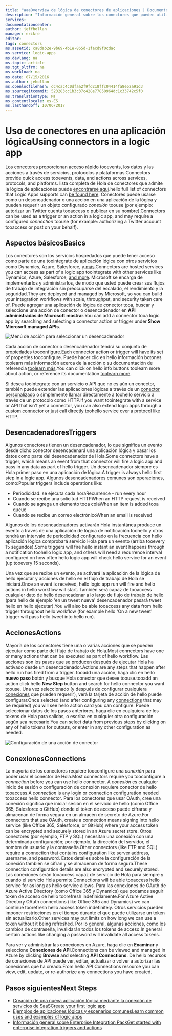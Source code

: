 ```yaml
---
title: "aaaOverview de lógica de conectores de aplicaciones | Documentos de Microsoft"
description: "Información general sobre los conectores que pueden utilizarse en una aplicación lógica"
services: 
documentationcenter: 
author: jeffhollan
manager: erikre
editor: 
tags: connectors
ms.assetid: ca8dab2e-9b69-4b1e-865d-1facd9f0cdac
ms.service: logic-apps
ms.devlang: na
ms.topic: article
ms.tgt_pltfrm: na
ms.workload: na
ms.date: 07/15/2016
ms.author: jehollan
ms.openlocfilehash: dc4cac4c0dfaa2f9fd218ffc04414fa8e52a91d3
ms.sourcegitcommit: 523283cc1b3c37c428e77850964dc1c33742c5f0
ms.translationtype: MT
ms.contentlocale: es-ES
ms.lasthandoff: 10/06/2017
---
```

# <a name="using-connectors-in-a-logic-app"></a><span data-ttu-id="c0349-103">Uso de conectores en una aplicación lógica</span><span class="sxs-lookup"><span data-stu-id="c0349-103">Using connectors in a logic app</span></span>
<span data-ttu-id="c0349-104">Los conectores proporcionan acceso rápido tooevents, los datos y las acciones a través de servicios, protocolos y plataformas.</span><span class="sxs-lookup"><span data-stu-id="c0349-104">Connectors provide quick access tooevents, data, and actions across services, protocols, and platforms.</span></span>  <span data-ttu-id="c0349-105">lista completa de Hola de conectores que admite la lógica de aplicaciones puede [encontrarse aquí](apis-list.md).</span><span class="sxs-lookup"><span data-stu-id="c0349-105">hello full list of connectors that Logic Apps supports can [be found here](apis-list.md).</span></span>  <span data-ttu-id="c0349-106">Conectores puede usarse como un desencadenador o una acción en una aplicación de la lógica y pueden requerir un objeto configurado *conexión* toouse (por ejemplo: autorizar un Twitter cuenta tooaccess o publicar en su nombre).</span><span class="sxs-lookup"><span data-stu-id="c0349-106">Connectors can be used as a trigger or an action in a logic app, and may require a configured *connection* toouse (for example: authorizing a Twitter account tooaccess or post on your behalf).</span></span>

## <a name="basics"></a><span data-ttu-id="c0349-107">Aspectos básicos</span><span class="sxs-lookup"><span data-stu-id="c0349-107">Basics</span></span>
<span data-ttu-id="c0349-108">Los conectores son los servicios hospedados que puede tener acceso como parte de una toointegrate de aplicación lógica con otros servicios como Dynamics, Azure, Salesforce, [y más](apis-list.md).</span><span class="sxs-lookup"><span data-stu-id="c0349-108">Connectors are hosted services you can access as part of a logic app toointegrate with other services like Dynamics, Azure, Salesforce, [and more](apis-list.md).</span></span>  <span data-ttu-id="c0349-109">Microsoft se encarga de implementarlos y administrarlos, de modo que usted puede crear sus flujos de trabajo de integración sin preocuparse del escalado, el rendimiento y la seguridad.</span><span class="sxs-lookup"><span data-stu-id="c0349-109">They are deployed and managed by Microsoft, so you can build your integration workflows with scale, throughput, and security taken care of.</span></span>  <span data-ttu-id="c0349-110">Puede agregar una aplicación de lógica de conector tooa, buscar y seleccione una acción de conector o desencadenador en **API administradas de Microsoft mostrar**.</span><span class="sxs-lookup"><span data-stu-id="c0349-110">You can add a connector tooa logic app by searching and selecting a connector action or trigger under **Show Microsoft managed APIs**.</span></span>

![Menú de acción para seleccionar un desencadenador][1]

<span data-ttu-id="c0349-112">Cada acción de conector o desencadenador tendrá su conjunto de propiedades tooconfigure.</span><span class="sxs-lookup"><span data-stu-id="c0349-112">Each connector action or trigger will have its set of properties tooconfigure.</span></span>  <span data-ttu-id="c0349-113">Puede hacer clic en hello información botones toolearn más información acerca de la acción o su documentación de referencia [toolearn más](apis-list.md).</span><span class="sxs-lookup"><span data-stu-id="c0349-113">You can click on hello info buttons toolearn more about action, or reference its documentation [toolearn more](apis-list.md).</span></span>

<span data-ttu-id="c0349-114">Si desea toointegrate con un servicio o API que no es aún un conector, también puede extender las aplicaciones lógicas a través de un [conector personalizado](../logic-apps/logic-apps-create-api-app.md) o simplemente llamar directamente a toohello servicio a través de un protocolo como HTTP.</span><span class="sxs-lookup"><span data-stu-id="c0349-114">If you want toointegrate with a service or API that isn't yet a connector, you can also extend logic apps through a [custom connector](../logic-apps/logic-apps-create-api-app.md) or just call directly toohello service over a protocol like HTTP.</span></span>

## <a name="triggers"></a><span data-ttu-id="c0349-115">Desencadenadores</span><span class="sxs-lookup"><span data-stu-id="c0349-115">Triggers</span></span>
<span data-ttu-id="c0349-116">Algunos conectores tienen un desencadenador, lo que significa un evento desde dicho conector desencadenará una aplicación lógica y pasar los datos como parte del desencadenador de Hola.</span><span class="sxs-lookup"><span data-stu-id="c0349-116">Some connectors have a trigger, which means an event from that connector will fire a logic app and pass in any data as part of hello trigger.</span></span>  <span data-ttu-id="c0349-117">Un desencadenador siempre es Hola primer paso en una aplicación de lógica.</span><span class="sxs-lookup"><span data-stu-id="c0349-117">A trigger is always hello first step in a logic app.</span></span>  <span data-ttu-id="c0349-118">Algunos desencadenadores comunes son operaciones, como:</span><span class="sxs-lookup"><span data-stu-id="c0349-118">Popular triggers include operations like:</span></span>

* <span data-ttu-id="c0349-119">Periodicidad: se ejecuta cada hora</span><span class="sxs-lookup"><span data-stu-id="c0349-119">Recurrence - run every hour</span></span>
* <span data-ttu-id="c0349-120">Cuando se recibe una solicitud HTTP</span><span class="sxs-lookup"><span data-stu-id="c0349-120">When an HTTP request is received</span></span>
* <span data-ttu-id="c0349-121">Cuando se agrega un elemento tooa cola</span><span class="sxs-lookup"><span data-stu-id="c0349-121">When an item is added tooa queue</span></span>
* <span data-ttu-id="c0349-122">Cuando se recibe un correo electrónico</span><span class="sxs-lookup"><span data-stu-id="c0349-122">When an email is received</span></span>

<span data-ttu-id="c0349-123">Algunos de los desencadenadores activarán Hola instantánea produce un evento a través de una aplicación de lógica de notificación toohello y otros tendrá un intervalo de periodicidad configurado en la frecuencia con hello aplicación lógica comprobará servicio Hola para un evento (arriba tooevery 15 segundos).</span><span class="sxs-lookup"><span data-stu-id="c0349-123">Some triggers will fire hello instant an event happens through a notification toohello logic app, and others will need a recurrence interval configured on how often hello logic app will check hello service for an event (up tooevery 15 seconds).</span></span>  

<span data-ttu-id="c0349-124">Una vez que se recibe un evento, se activará la aplicación de la lógica de hello ejecutar y acciones de hello en el flujo de trabajo de Hola se iniciará.</span><span class="sxs-lookup"><span data-stu-id="c0349-124">Once an event is received, hello logic app run will fire and hello actions in hello workflow will start.</span></span>  <span data-ttu-id="c0349-125">También será capaz de tooaccess cualquier dato de hello desencadenar a lo largo de flujo de trabajo de hello (para hello de ejemplo 'en un tweet nueva' desencadenador pasará tweet hello en hello ejecutar).</span><span class="sxs-lookup"><span data-stu-id="c0349-125">You will also be able tooaccess any data from hello trigger throughout hello workflow (for example hello 'On a new tweet' trigger will pass hello tweet into hello run).</span></span>

## <a name="actions"></a><span data-ttu-id="c0349-126">Acciones</span><span class="sxs-lookup"><span data-stu-id="c0349-126">Actions</span></span>
<span data-ttu-id="c0349-127">Mayoría de los conectores tiene una o varias acciones que se pueden ejecutar como parte del flujo de trabajo de Hola.</span><span class="sxs-lookup"><span data-stu-id="c0349-127">Most connectors have one or many actions that can be executed as part of hello workflow.</span></span>  <span data-ttu-id="c0349-128">Las acciones son los pasos que se producen después de ejecutar Hola ha activado desde un desencadenador.</span><span class="sxs-lookup"><span data-stu-id="c0349-128">Actions are any steps that happen after hello run has fired from a trigger.</span></span>  <span data-ttu-id="c0349-129">tooadd una acción, haga clic en hello **nuevo paso** botón y busque Hola conector que desee toouse.</span><span class="sxs-lookup"><span data-stu-id="c0349-129">tooadd an action click hello **New Step** button and search for hello connector you want toouse.</span></span>  <span data-ttu-id="c0349-130">Una vez seleccionado (y después de configurar cualquiera [conexiones](#connections) que pueden requerir), verá la tarjeta de acción de hello puede configurar.</span><span class="sxs-lookup"><span data-stu-id="c0349-130">Once selected (and after configuring any [connections](#connections) that may be required) you will see hello action card you can configure.</span></span>  <span data-ttu-id="c0349-131">Puede seleccionar datos de los pasos anteriores, haga clic en cualquiera de los tokens de Hola para salidas, o escriba en cualquier otra configuración según sea necesario.</span><span class="sxs-lookup"><span data-stu-id="c0349-131">You can select data from previous steps by clicking on any of hello tokens for outputs, or enter in any other configuration as needed.</span></span>

![Configuración de una acción de conector][2]

## <a name="connections"></a><span data-ttu-id="c0349-133">Conexiones</span><span class="sxs-lookup"><span data-stu-id="c0349-133">Connections</span></span>
<span data-ttu-id="c0349-134">La mayoría de los conectores requiere tooconfigure una *conexión* para poder usar el conector de Hola.</span><span class="sxs-lookup"><span data-stu-id="c0349-134">Most connectors require you tooconfigure a *connection* before you can use hello connector.</span></span>  <span data-ttu-id="c0349-135">A *conexión* es cualquier inicio de sesión o configuración de conexión requiere conector de hello tooaccess.</span><span class="sxs-lookup"><span data-stu-id="c0349-135">A *connection* is any login or connection configuration needed tooaccess hello connector.</span></span>  <span data-ttu-id="c0349-136">Para los conectores que usar OAuth, cree una conexión significa que iniciar sesión en el servicio de hello (como Office 365, Salesforce o GitHub) donde el token de acceso puede cifrarse y almacenan de forma segura en un almacén de secreto de Azure.</span><span class="sxs-lookup"><span data-stu-id="c0349-136">For connectors that use OAuth, create a connection means signing into hello service (like Office 365, Salesforce, or GitHub) where your access token can be encrypted and securely stored in an Azure secret store.</span></span>  <span data-ttu-id="c0349-137">Otros conectores (por ejemplo, FTP y SQL) necesitan una conexión con una determinada configuración; por ejemplo, la dirección del servidor, el nombre de usuario y la contraseña.</span><span class="sxs-lookup"><span data-stu-id="c0349-137">Other connectors (like FTP and SQL) require a connection that contains configuration like server address, username, and password.</span></span>  <span data-ttu-id="c0349-138">Estos detalles sobre la configuración de la conexión también se cifran y se almacenan de forma segura.</span><span class="sxs-lookup"><span data-stu-id="c0349-138">These connection configuration details are also encrypted and securely stored.</span></span>  <span data-ttu-id="c0349-139">Las conexiones serán tooaccess capaz de servicio de Hola para siempre y cuando el servicio Hola permite.</span><span class="sxs-lookup"><span data-stu-id="c0349-139">Connections will be able tooaccess hello service for as long as hello service allows.</span></span>  <span data-ttu-id="c0349-140">Para las conexiones de OAuth de Azure Active Directory (como Office 365 y Dynamics) que podamos seguir token de acceso de hello toorefresh indefinidamente.</span><span class="sxs-lookup"><span data-stu-id="c0349-140">For Azure Active Directory OAuth connections (like Office 365 and Dynamics) we can continue toorefresh hello access token indefinitely.</span></span>  <span data-ttu-id="c0349-141">Otros servicios pueden imponer restricciones en el tiempo durante el que puede utilizarse un token sin actualizarlo.</span><span class="sxs-lookup"><span data-stu-id="c0349-141">Other services may put limits on how long we can use a token without it being refreshed.</span></span>  <span data-ttu-id="c0349-142">Por lo general, algunas acciones, como los cambios de contraseña, invalidarán todos los tokens de acceso.</span><span class="sxs-lookup"><span data-stu-id="c0349-142">In general certain actions like changing a password will invalidate all access tokens.</span></span>  

<span data-ttu-id="c0349-143">Para ver y administrar las conexiones en Azure, haga clic en **Examinar** y seleccione **Conexiones de API**.</span><span class="sxs-lookup"><span data-stu-id="c0349-143">Connections can be viewed and managed in Azure by clicking **Browse** and selecting **API Connections**.</span></span>  <span data-ttu-id="c0349-144">De hello recursos de conexiones de API puede ver, editar, actualizar o volver a autorizar las conexiones que ha creado.</span><span class="sxs-lookup"><span data-stu-id="c0349-144">From hello API Connections resource you can view, edit, update, or re-authorize any connections you have created.</span></span>

## <a name="next-steps"></a><span data-ttu-id="c0349-145">Pasos siguientes</span><span class="sxs-lookup"><span data-stu-id="c0349-145">Next Steps</span></span>
* [<span data-ttu-id="c0349-146">Creación de una nueva aplicación lógica mediante la conexión de servicios de SaaS</span><span class="sxs-lookup"><span data-stu-id="c0349-146">Create your first logic app</span></span>](../logic-apps/logic-apps-create-a-logic-app.md)
* [<span data-ttu-id="c0349-147">Ejemplos de aplicaciones lógicas y escenarios comunes</span><span class="sxs-lookup"><span data-stu-id="c0349-147">Learn common uses and examples of logic apps</span></span>](../logic-apps/logic-apps-examples-and-scenarios.md)
* [<span data-ttu-id="c0349-148">Información general sobre Enterprise Integration Pack</span><span class="sxs-lookup"><span data-stu-id="c0349-148">Get started with enterprise integration triggers and actions</span></span>](../logic-apps/logic-apps-enterprise-integration-overview.md)

<!--Image References -->
[1]: ./media/connectors-overview/addAction.png
[2]: ./media/connectors-overview/configureAction.png
